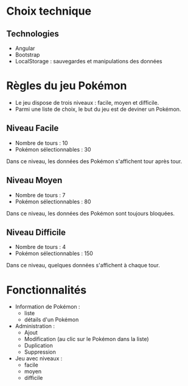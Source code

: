 # Choix technique

## Technologies

- Angular
- Bootstrap
- LocalStorage : sauvegardes et manipulations des données

# Règles du jeu Pokémon

- Le jeu dispose de trois niveaux : facile, moyen et difficile.
- Parmi une liste de choix, le but du jeu est de deviner un Pokémon.

## Niveau Facile

- Nombre de tours : 10
- Pokémon sélectionnables : 30

<p>Dans ce niveau, les données des Pokémon s'affichent tour après tour.</p>

## Niveau Moyen

- Nombre de tours : 7
- Pokémon sélectionnables : 80

<p>Dans ce niveau, les données des Pokémon sont toujours bloquées.</p>

## Niveau Difficile

- Nombre de tours : 4
- Pokémon sélectionnables : 150

<p>Dans ce niveau, quelques données s'affichent à chaque tour.</p>

# Fonctionnalités

- Information de Pokémon :
  - liste
  - détails d'un Pokémon
- Administration :
  - Ajout
  - Modification (au clic sur le Pokémon dans la liste)
  - Duplication
  - Suppression
- Jeu avec niveaux :
  - facile
  - moyen
  - difficile
